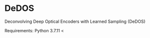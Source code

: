 # DeDOS
Deconvolving Deep Optical Encoders with Learned Sampling (DeDOS)

Requirements: Python 3.7.11 <